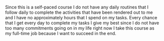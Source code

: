 Since this is a self-paced course I do not have any daily routines that I follow daily to complete the activities that have been rendered out to me and I have no approximately hours that I spend on my tasks. Every chance that I get every day to complete my tasks I give my best since I do not have too many commitments going on in my life right now I take this course as my full-time job because I want to succeed in the end.

